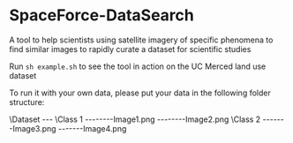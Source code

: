 # SpaceForce-DataSearch
A tool to help scientists using satellite imagery of specific phenomena to find similar images to rapidly curate a dataset for scientific studies

Run `sh example.sh` to see the tool in action on the UC Merced land use dataset

To run it with your own data, please put your data in the following folder structure:

\Dataset
  --- \Class 1
  --------Image1.png
  --------Image2.png
      \Class 2
   -------Image3.png
   -------Image4.png
